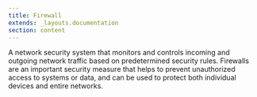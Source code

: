 ```yaml
---
title: Firewall
extends: _layouts.documentation
section: content
---
```


A network security system that monitors and controls incoming and outgoing network traffic based on predetermined security rules. Firewalls are an important security measure that helps to prevent unauthorized access to systems or data, and can be used to protect both individual devices and entire networks.